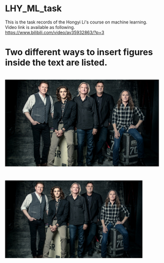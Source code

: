 # LHY_ML_task

This is the task records of the Hongyi Li's course on machine learning.
Video link is available as following. https://www.bilibili.com/video/av35932863/?p=3

# Two different ways to insert figures inside the text are listed.
# ![image](https://github.com/dhcchp/LHY_ML_task/blob/master/figs/theeagles2017_myriam-santos_sm.jpg)
# <img align="center" src="figs/theeagles2017_myriam-santos_sm.jpg" width="450" alt="sota">
